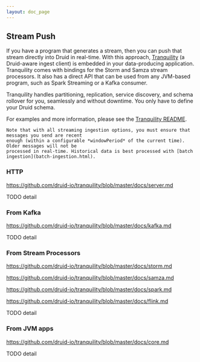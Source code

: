 ```yaml
---
layout: doc_page
---
```


## Stream Push

If you have a program that generates a stream, then you can push that stream directly into Druid in 
real-time. With this approach, [Tranquility](https://github.com/druid-io/tranquility) (a Druid-aware 
ingest client) is embedded in your data-producing application. Tranquility comes with bindings for the 
Storm and Samza stream processors. It also has a direct API that can be used from any JVM-based 
program, such as Spark Streaming or a Kafka consumer.

Tranquility handles partitioning, replication, service discovery, and schema rollover for you,
seamlessly and without downtime. You only have to define your Druid schema.

For examples and more information, please see the [Tranquility README](https://github.com/druid-io/tranquility).

```note-info
Note that with all streaming ingestion options, you must ensure that messages you send are recent
enough (within a configurable *windowPeriod* of the current time). Older messages will not be
processed in real-time. Historical data is best processed with [batch ingestion](batch-ingestion.html).
```

### HTTP

https://github.com/druid-io/tranquility/blob/master/docs/server.md

TODO detail

### From Kafka

https://github.com/druid-io/tranquility/blob/master/docs/kafka.md

TODO detail

### From Stream Processors

https://github.com/druid-io/tranquility/blob/master/docs/storm.md

https://github.com/druid-io/tranquility/blob/master/docs/samza.md

https://github.com/druid-io/tranquility/blob/master/docs/spark.md

https://github.com/druid-io/tranquility/blob/master/docs/flink.md

TODO detail

### From JVM apps

https://github.com/druid-io/tranquility/blob/master/docs/core.md

TODO detail
